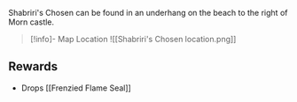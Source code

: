 

Shabriri's Chosen can be found in an underhang on the beach to the right of Morn castle.
> [!info]- Map Location
> ![[Shabriri's Chosen location.png]]

## Rewards
- Drops [[Frenzied Flame Seal]]
